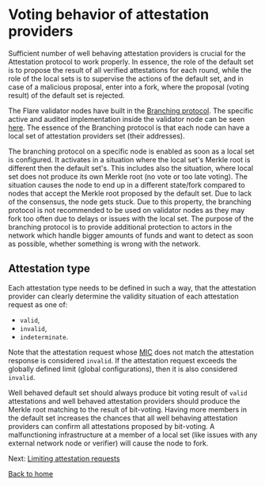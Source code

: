 # Voting behavior of attestation providers

Sufficient number of well behaving attestation providers is crucial for the Attestation protocol to work properly. In essence, the role of the
default set is to propose the result of all verified attestations for each round, while the role of the local sets is to supervise the actions of the default set, and in case of a malicious proposal, enter into a fork, where the proposal (voting result) of the default set is rejected.

The Flare validator nodes have built in the [Branching protocol](https://docs.flare.network/tech/state-connector/#branching-protocol). The specific active and audited implementation inside the validator node can be seen [here](https://github.com/flare-foundation/go-flare/blob/main/coreth/core/state_connector.go#L226).
The essence of the Branching protocol is that each node can have a local set of attestation providers set (their addresses).

The branching protocol on a specific node is enabled as soon as a local set is configured. It activates in a situation where the local set's Merkle root is different then the default set's. This includes also the situation, where local set does not produce its own Merkle root (no vote or too late voting). The situation causes the node to end up in a different state/fork compared to nodes that accept the Merkle root proposed by the default set. Due to lack of the consensus, the node gets stuck. Due to this property, the branching protocol is not recommended to be used on validator nodes as they may fork too often due to delays or issues with the local set. The purpose of the branching protocol is to provide additional protection to actors in the network which handle bigger amounts of funds and want to detect as soon as possible, whether something is wrong with the network.
## Attestation type


Each attestation type needs to be defined in such a way, that the attestation provider can clearly determine the validity situation of each attestation request as one of:

- `valid`,
- `invalid`,
- `indeterminate`.

Note that the attestation request whose [MIC](./message-integrity.md) does not match the attestation response is considered `invalid`. If the attestation request exceeds the globally defined limit (global configurations), then it is also considered `invalid`.

Well behaved default set should always produce bit voting result of `valid` attestations and well behaved attestation providers should produce the Merkle root matching to the result of bit-voting. Having more members in the default set increases the chances that all well behaving attestation providers can confirm all attestations proposed by bit-voting. 
A malfunctioning infrastructure at a member of a local set (like issues with any external network node or verifier) will cause the node to fork.

Next: [Limiting attestation requests](./attestation-limiter.md)

[Back to home](../README.md)
